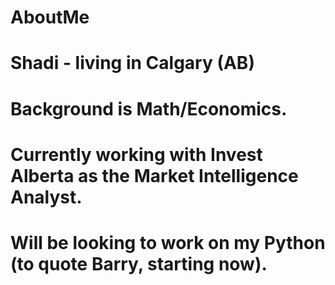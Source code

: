 # AboutMe
# Shadi - living in Calgary (AB)
# Background is Math/Economics. 
# Currently working with Invest Alberta as the Market Intelligence Analyst. 
# Will be looking to work on my Python (to quote Barry, starting now). 
